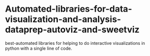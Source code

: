 # Automated-libraries-for-data-visualization-and-analysis-dataprep-autoviz-and-sweetviz
best-automated libraries for helping to do interactive visualizations in python with a single line of code.
